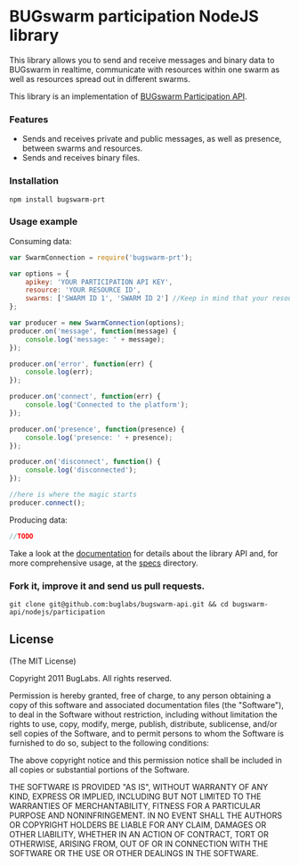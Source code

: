 # BUGswarm participation NodeJS library

This library allows you to send and receive
messages and binary data to BUGswarm in realtime, communicate with resources within one swarm as well 
as resources spread out in different swarms.

This library is an implementation of 
[BUGswarm Participation API](http://developer.bugswarm.net/participation_api.html).

### Features
* Sends and receives private and public messages, as well as presence, 
  between swarms and resources.
* Sends and receives binary files.

### Installation
`npm install bugswarm-prt`

### Usage example

Consuming data:

```javascript
var SwarmConnection = require('bugswarm-prt');

var options = {
    apikey: 'YOUR PARTICIPATION API KEY',
    resource: 'YOUR RESOURCE ID',
    swarms: ['SWARM ID 1', 'SWARM ID 2'] //Keep in mind that your resource has to be a participant of any of these swarms.
};

var producer = new SwarmConnection(options);
producer.on('message', function(message) {
    console.log('message: ' + message);
});

producer.on('error', function(err) {
    console.log(err);
});

producer.on('connect', function(err) {
    console.log('Connected to the platform');
});

producer.on('presence', function(presence) {
    console.log('presence: ' + presence);
});

producer.on('disconnect', function() {
    console.log('disconnected');
});

//here is where the magic starts
producer.connect();

```

Producing data:

```javascript
//TODO
```

Take a look at the [documentation]() for details about the library API and, 
for more comprehensive usage, at the [specs](https://github.com/buglabs/bugswarm-api/tree/master/nodejs/participation/specs) directory. 

### Fork it, improve it and send us pull requests.
```shell
git clone git@github.com:buglabs/bugswarm-api.git && cd bugswarm-api/nodejs/participation
```

## License
(The MIT License)

Copyright 2011 BugLabs. All rights reserved.

Permission is hereby granted, free of charge, to any person obtaining a copy
of this software and associated documentation files (the "Software"), to
deal in the Software without restriction, including without limitation the
rights to use, copy, modify, merge, publish, distribute, sublicense, and/or
sell copies of the Software, and to permit persons to whom the Software is
furnished to do so, subject to the following conditions:

The above copyright notice and this permission notice shall be included in
all copies or substantial portions of the Software.

THE SOFTWARE IS PROVIDED "AS IS", WITHOUT WARRANTY OF ANY KIND, EXPRESS OR
IMPLIED, INCLUDING BUT NOT LIMITED TO THE WARRANTIES OF MERCHANTABILITY,
FITNESS FOR A PARTICULAR PURPOSE AND NONINFRINGEMENT. IN NO EVENT SHALL THE
AUTHORS OR COPYRIGHT HOLDERS BE LIABLE FOR ANY CLAIM, DAMAGES OR OTHER
LIABILITY, WHETHER IN AN ACTION OF CONTRACT, TORT OR OTHERWISE, ARISING
FROM, OUT OF OR IN CONNECTION WITH THE SOFTWARE OR THE USE OR OTHER DEALINGS
IN THE SOFTWARE.


